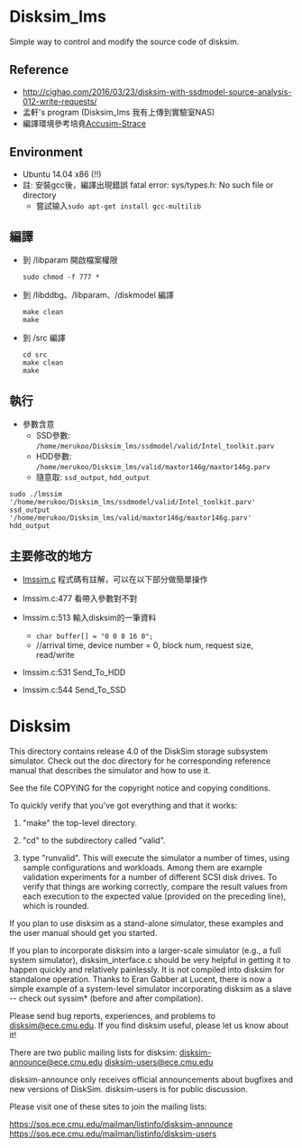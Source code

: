 # Disksim_lms
Simple way to control and modify the source code of disksim.
    
## Reference
* http://cighao.com/2016/03/23/disksim-with-ssdmodel-source-analysis-012-write-requests/
* 孟軒's program (Disksim_lms 我有上傳到實驗室NAS)
* 編譯環境參考培堯[Accusim-Strace](https://github.com/baconYao/Accusim-Strace/blob/master/README.md)
    
## Environment
* Ubuntu 14.04 x86 (!!)
* 註: 安裝gcc後，編譯出現錯誤 fatal error: sys/types.h: No such file or directory
    * 嘗試输入`sudo apt-get install gcc-multilib`
    
## 編譯
*   到 /libparam 開啟檔案權限

        sudo chmod -f 777 *
*   到 /libddbg、/libparam、/diskmodel 編譯
        
        make clean
        make
*   到 /src 編譯

        cd src
        make clean
        make
    
## 執行
*   參數含意
    * SSD參數: `/home/merukoo/Disksim_lms/ssdmodel/valid/Intel_toolkit.parv` 
    * HDD參數:　`/home/merukoo/Disksim_lms/valid/maxtor146g/maxtor146g.parv`
    * 隨意取: `ssd_output`, `hdd_output`
```
sudo ./lmssim '/home/merukoo/Disksim_lms/ssdmodel/valid/Intel_toolkit.parv' ssd_output          '/home/merukoo/Disksim_lms/valid/maxtor146g/maxtor146g.parv' hdd_output
```

## 主要修改的地方
* [lmssim.c](src/lmssim.c)
程式碼有註解，可以在以下部分做簡單操作
        
* lmssim.c:477 看帶入參數對不對
* lmssim.c:513 輸入disksim的一筆資料
    * `char buffer[] = "0 0 8 16 0";` 
    * //arrival time, device number = 0, block num, request size, read/write
* lmssim.c:531 Send_To_HDD
* lmssim.c:544 Send_To_SSD
        


# Disksim
This directory contains release 4.0 of the DiskSim storage subsystem
simulator.  Check out the doc directory for he corresponding reference 
manual that describes the simulator and how to use it.

See the file COPYING for the copyright notice and copying conditions.

To quickly verify that you've got everything and that it works:

  1. "make" the top-level directory.
    
  2. "cd" to the subdirectory called "valid".

  3. type "runvalid".  This will execute the simulator a number of times, using
     sample configurations and workloads.  Among them are example validation
     experiments for a number of different SCSI disk drives.  To
     verify that things are working correctly, compare the result
     values from each execution to the expected value (provided on the
     preceding line), which is rounded.

If you plan to use disksim as a stand-alone simulator, these examples and
the user manual should get you started.

If you plan to incorporate disksim into a larger-scale simulator (e.g., a
full system simulator), disksim_interface.c should be very helpful in
getting it to happen quickly and relatively painlessly.  It is not compiled
into disksim for standalone operation.  Thanks to Eran Gabber at Lucent,
there is now a simple example of a system-level simulator incorporating
disksim as a slave -- check out syssim* (before and after compilation).

Please send bug reports, experiences, and problems to disksim@ece.cmu.edu.
If you find disksim useful, please let us know about it!

There are two public mailing lists for disksim:
disksim-announce@ece.cmu.edu
disksim-users@ece.cmu.edu

disksim-announce only receives official announcements about bugfixes
and new versions of DiskSim.  disksim-users is for public discussion.

Please visit one of these sites to join the mailing lists:

https://sos.ece.cmu.edu/mailman/listinfo/disksim-announce
https://sos.ece.cmu.edu/mailman/listinfo/disksim-users
